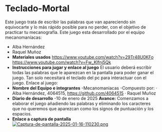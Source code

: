 # Teclado-Mortal
Este juego trata de escribir las palabras que van apareciendo sin equivocarte y lo más rápido posible para no perder, con el objetivo de practicar tu mecanografía. Este juego esta desarrollado por el equipo mecanomaníacas:

 - Alba Hernández
 - Raquel Muñoz
 - **Materiales usados**
https://www.youtube.com/watch?v=29Tr48U0KFo 
https://www.youtube.com/watch?v=Fw_Klfnj5Qk 
 - **Instrucciones para jugar y enlace al juego**
El usuario deberá escribir todas las palabras que le aparezcan en la pantalla para poder ganar el juego. Tan solo necesitará el teclado del pc para interactuar con el juego. 
Enlace al juego: 
 - **Nombre del Equipo e integrantes**
-Mecanomaniacas
-Compuesto por:
    · Alba Hernández, 4064515, https://github.com/4064515 
    · Raquel Muñoz
- **Diario de desarrollo**
-10 de enero de 2025
**Avance:** Comenzamos a elaborar el juego añadiendo las palabras y eliminando los caracteres que no queremos que aparezcan como los signos de puntuación y los espacios.
- **Enlace a captura de pantalla**
[![Captura-de-pantalla-2025-01-16-110230.png](https://i.postimg.cc/VkSBmwqT/Captura-de-pantalla-2025-01-16-110230.png)](https://postimg.cc/CRgfsW6H)
